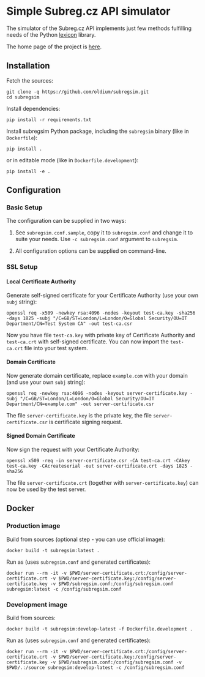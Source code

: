 # Simple Subreg.cz API simulator

The simulator of the Subreg.cz API implements just few methods fulfilling
needs of the Python [lexicon][lexicon] library.

The home page of the project is [here][subregsim-home].

[lexicon]: https://github.com/AnalogJ/lexicon
[subregsim-home]: https://github.com/oldium/subregsim

## Installation

Fetch the sources:

```
git clone -q https://github.com/oldium/subregsim.git
cd subregsim
```

Install dependencies:

```
pip install -r requirements.txt
```

Install subregsim Python package, including the `subregsim` binary (like in
`Dockerfile`):

```
pip install .
```

or in editable mode (like in `Dockerfile.development`):

```
pip install -e .
```


## Configuration

### Basic Setup

The configuration can be supplied in two ways:

1. See `subregsim.conf.sample`, copy it to `subregsim.conf` and change it to
   suite your needs. Use `-c subregsim.conf` argument to `subregsim`.

2. All configuration options can be supplied on command-line.

### SSL Setup

#### Local Certificate Authority

Generate self-signed certificate for your Certificate Authority (use your own
`subj` string):

```
openssl req -x509 -newkey rsa:4096 -nodes -keyout test-ca.key -sha256 -days 1825 -subj "/C=GB/ST=London/L=London/O=Global Security/OU=IT Department/CN=Test System CA" -out test-ca.csr
```

Now you have file `test-ca.key` with private key of Certificate Authority and
`test-ca.crt` with self-signed certificate. You can now import the `test-ca.crt`
file into your test system.

#### Domain Certificate

Now generate domain certificate, replace `example.com` with your domain (and use
your own `subj` string):

```
openssl req -newkey rsa:4096 -nodes -keyout server-certificate.key -subj "/C=GB/ST=London/L=London/O=Global Security/OU=IT Department/CN=example.com" -out server-certificate.csr
```

The file `server-certificate.key` is the private key, the file
`server-certificate.csr` is certificate signing request.

#### Signed Domain Certificate

Now sign the request with your Certificate Authority:

```
openssl x509 -req -in server-certificate.csr -CA test-ca.crt -CAkey test-ca.key -CAcreateserial -out server-certificate.crt -days 1825 -sha256
```

The file `server-certificate.crt` (together with `server-certificate.key`) can now be used by the test server.

## Docker

### Production image

Build from sources (optional step - you can use official image):

```
docker build -t subregsim:latest .
```

Run as (uses `subregsim.conf` and generated certificates):

```
docker run --rm -it -v $PWD/server-certificate.crt:/config/server-certificate.crt -v $PWD/server-certificate.key:/config/server-certificate.key -v $PWD/subregsim.conf:/config/subregsim.conf subregsim:latest -c /config/subregsim.conf
```

### Development image

Build from sources:

```
docker build -t subregsim:develop-latest -f Dockerfile.development .
```

Run as (uses `subregsim.conf` and generated certificates):

```
docker run --rm -it -v $PWD/server-certificate.crt:/config/server-certificate.crt -v $PWD/server-certificate.key:/config/server-certificate.key -v $PWD/subregsim.conf:/config/subregsim.conf -v $PWD/.:/source subregsim:develop-latest -c /config/subregsim.conf
```

